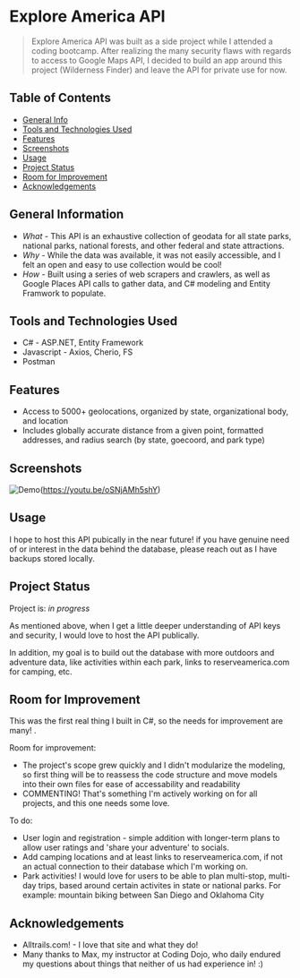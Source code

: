 # Explore America API
> Explore America API was built as a side project while I attended a coding bootcamp. After realizing the many security flaws with regards to access to Google Maps API, I decided to build an app around this project (Wilderness Finder) and leave the API for private use for now.



## Table of Contents
* [General Info](#general-information)
* [Tools and Technologies Used](#technologies-used)
* [Features](#features)
* [Screenshots](#screenshots)
* [Usage](#usage)
* [Project Status](#project-status)
* [Room for Improvement](#room-for-improvement)
* [Acknowledgements](#acknowledgements)


## General Information
- *What* - This API is an exhaustive collection of geodata for all state parks, national parks, national forests, and other federal and state attractions.
- *Why* - While the data was available, it was not easily accessible, and I felt an open and easy to use collection would be cool!
- *How* - Built using a series of web scrapers and crawlers, as well as Google Places API calls to gather data, and C# modeling and Entity Framwork to populate. 


## Tools and Technologies Used
- C# - ASP.NET, Entity Framework
- Javascript - Axios, Cherio, FS
- Postman


## Features
- Access to 5000+ geolocations, organized by state, organizational body, and location
- Includes globally accurate distance from a given point, formatted addresses, and radius search (by state, goecoord, and park type) 


## Screenshots
![Demo](explore.gif)(https://youtu.be/oSNjAMh5shY)


## Usage
I hope to host this API pubically in the near future! if you have genuine need of or interest in the data behind the database, please reach out as I have backups stored locally. 


## Project Status
Project is: _in progress_ 

As mentioned above, when I get a little deeper understanding of API keys and security, I would love to host the API publically. 

In addition, my goal is to build out the database with more outdoors and adventure data, like activities within each park, links to reserveamerica.com for camping, etc. 


## Room for Improvement
This was the first real thing I built in C#, so the needs for improvement are many! .

Room for improvement:
- The project's scope grew quickly and I didn't modularize the modeling, so first thing will be to reassess the code structure and move models into their own files for ease of accessability and readability
- COMMENTING! That's something I'm actively working on for all projects, and this one needs some love. 

To do:
- User login and registration - simple addition with longer-term plans to allow user ratings and 'share your adventure' to socials. 
- Add camping locations and at least links to reserveamerica.com, if not an actual connection to their database which I'm working on. 
- Park activities! I would love for users to be able to plan multi-stop, multi-day trips, based around certain activites in state or national parks. For example: mountain biking between San Diego and Oklahoma City


## Acknowledgements
- Alltrails.com! - I love that site and what they do!
- Many thanks to Max, my instructor at Coding Dojo, who daily endured my questions about things that neither of us had experience in! :)

